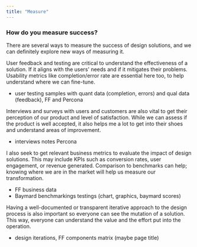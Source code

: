 ```yaml
---
title: "Measure"
---
```

### How do you measure success?

There are several ways to measure the success of design solutions, and we can definitely explore new ways of measuring it.

User feedback and testing are critical to understand the effectiveness of a solution. If it aligns with the users' needs and if it mitigates their problems. Usability metrics like completion/error rate are essential here too, to help understand where we can fine-tune.

- user testing samples with quant data (completion, errors) and qual data (feedback), FF and Percona

Interviews and surveys with users and customers are also vital to get their perception of our product and level of satisfaction. While we can assess if the product is well accepted, it also helps me a lot to get into their shoes and understand areas of improvement.

- interviews notes Percona

I also seek to get relevant business metrics to evaluate the impact of design solutions. This may include KPIs such as conversion rates, user engagement, or revenue generated. Comparison to benchmarks can help; knowing where we are in the market will help us measure our transformation.

- FF business data
- Baymard benchmarkings testings (chart, graphics, baymard scores)

Having a well-documented or transparent iterative approach to the design process is also important so everyone can see the mutation of a solution. This way, everyone can understand the value and the effort put into the operation.

- design iterations, FF components matrix (maybe page title)